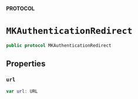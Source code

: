 **PROTOCOL**

# `MKAuthenticationRedirect`

```swift
public protocol MKAuthenticationRedirect
```

## Properties
### `url`

```swift
var url: URL
```
